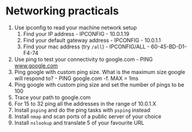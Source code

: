 # Networking practicals

1. Use ipconfig to read your machine network setup
   1. Find your IP address - IPCONFIG - 10.0.1.19
   2. Find your default gateway address - IPCONFIG - 10.0.1.1
   3. Find your mac address (try `/all`) - IPCONFIG/ALL -  60-45-BD-D1-F4-74
2. Use ping to test your connectivity to google.com - PING www.google.com
3. Ping google with custom ping size. What is the maximum size google will respond to? - PING google.com -f. MAX = 1ms
4. Ping google with custom ping size and set the number of pings to be 100
5. Trace your path to google.com
6. For 15 to 32 ping all the addresses in the range of 10.0.1.X
7. Install `psping` and do the ping tasks with `psping` instead
8. Install `nmap` and scan ports of a public server of your choice
9. Install `nslookup` and translate 5 of your favourite URL
